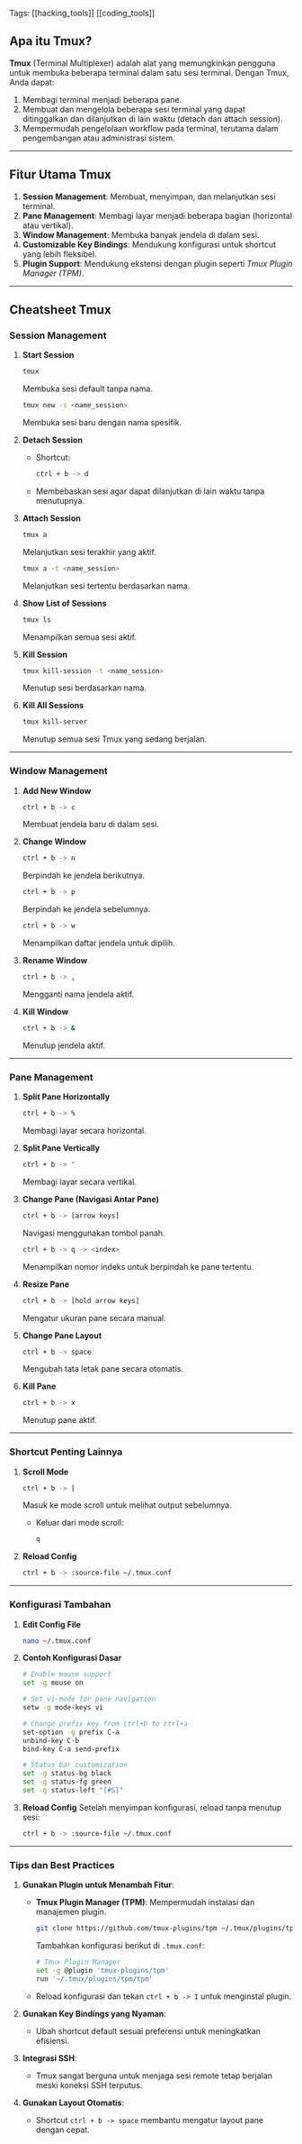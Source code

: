 Tags: [[hacking_tools]] [[coding_tools]]

## Apa itu Tmux?
**Tmux** (Terminal Multiplexer) adalah alat yang memungkinkan pengguna untuk membuka beberapa terminal dalam satu sesi terminal. Dengan Tmux, Anda dapat:
1. Membagi terminal menjadi beberapa pane.
2. Membuat dan mengelola beberapa sesi terminal yang dapat ditinggalkan dan dilanjutkan di lain waktu (detach dan attach session).
3. Mempermudah pengelolaan workflow pada terminal, terutama dalam pengembangan atau administrasi sistem.

---

## Fitur Utama Tmux
1. **Session Management**: Membuat, menyimpan, dan melanjutkan sesi terminal.
2. **Pane Management**: Membagi layar menjadi beberapa bagian (horizontal atau vertikal).
3. **Window Management**: Membuka banyak jendela di dalam sesi.
4. **Customizable Key Bindings**: Mendukung konfigurasi untuk shortcut yang lebih fleksibel.
5. **Plugin Support**: Mendukung ekstensi dengan plugin seperti *Tmux Plugin Manager (TPM)*.

---

## Cheatsheet Tmux
### Session Management
1. **Start Session**
   ```bash
   tmux
   ```
   Membuka sesi default tanpa nama.

   ```bash
   tmux new -s <name_session>
   ```
   Membuka sesi baru dengan nama spesifik.

2. **Detach Session**
   - Shortcut:
     ```bash
     ctrl + b -> d
     ```
   - Membebaskan sesi agar dapat dilanjutkan di lain waktu tanpa menutupnya.

3. **Attach Session**
   ```bash
   tmux a
   ```
   Melanjutkan sesi terakhir yang aktif.

   ```bash
   tmux a -t <name_session>
   ```
   Melanjutkan sesi tertentu berdasarkan nama.

4. **Show List of Sessions**
   ```bash
   tmux ls
   ```
   Menampilkan semua sesi aktif.

5. **Kill Session**
   ```bash
   tmux kill-session -t <name_session>
   ```
   Menutup sesi berdasarkan nama.

6. **Kill All Sessions**
   ```bash
   tmux kill-server
   ```
   Menutup semua sesi Tmux yang sedang berjalan.

---

### Window Management
1. **Add New Window**
   ```bash
   ctrl + b -> c
   ```
   Membuat jendela baru di dalam sesi.

2. **Change Window**
   ```bash
   ctrl + b -> n
   ```
   Berpindah ke jendela berikutnya.

   ```bash
   ctrl + b -> p
   ```
   Berpindah ke jendela sebelumnya.

   ```bash
   ctrl + b -> w
   ```
   Menampilkan daftar jendela untuk dipilih.

3. **Rename Window**
   ```bash
   ctrl + b -> ,
   ```
   Mengganti nama jendela aktif.

4. **Kill Window**
   ```bash
   ctrl + b -> & 
   ```
   Menutup jendela aktif.

---

### Pane Management
1. **Split Pane Horizontally**
   ```bash
   ctrl + b -> %
   ```
   Membagi layar secara horizontal.

2. **Split Pane Vertically**
   ```bash
   ctrl + b -> "
   ```
   Membagi layar secara vertikal.

3. **Change Pane (Navigasi Antar Pane)**
   ```bash
   ctrl + b -> [arrow keys]
   ```
   Navigasi menggunakan tombol panah.

   ```bash
   ctrl + b -> q -> <index>
   ```
   Menampilkan nomor indeks untuk berpindah ke pane tertentu.

4. **Resize Pane**
   ```bash
   ctrl + b -> [hold arrow keys]
   ```
   Mengatur ukuran pane secara manual.

5. **Change Pane Layout**
   ```bash
   ctrl + b -> space
   ```
   Mengubah tata letak pane secara otomatis.

6. **Kill Pane**
   ```bash
   ctrl + b -> x
   ```
   Menutup pane aktif.

---

### **Shortcut Penting Lainnya**
1. **Scroll Mode**
   ```bash
   ctrl + b -> [
   ```
   Masuk ke mode scroll untuk melihat output sebelumnya.
   - Keluar dari mode scroll:
     ```bash
     q
     ```

2. **Reload Config**
   ```bash
   ctrl + b -> :source-file ~/.tmux.conf
   ```

---

### Konfigurasi Tambahan
1. **Edit Config File**
   ```bash
   nano ~/.tmux.conf
   ```

2. **Contoh Konfigurasi Dasar**
   ```bash
   # Enable mouse support
   set -g mouse on

   # Set vi-mode for pane navigation
   setw -g mode-keys vi

   # Change prefix key from ctrl+b to ctrl+a
   set-option -g prefix C-a
   unbind-key C-b
   bind-key C-a send-prefix

   # Status bar customization
   set -g status-bg black
   set -g status-fg green
   set -g status-left "[#S]"
   ```

3. **Reload Config**
   Setelah menyimpan konfigurasi, reload tanpa menutup sesi:
   ```bash
   ctrl + b -> :source-file ~/.tmux.conf
   ```

---

### Tips dan Best Practices
1. **Gunakan Plugin untuk Menambah Fitur**:
   - **Tmux Plugin Manager (TPM)**: Mempermudah instalasi dan manajemen plugin.
     ```bash
     git clone https://github.com/tmux-plugins/tpm ~/.tmux/plugins/tpm
     ```
     Tambahkan konfigurasi berikut di `.tmux.conf`:
     ```bash
     # Tmux Plugin Manager
     set -g @plugin 'tmux-plugins/tpm'
     run '~/.tmux/plugins/tpm/tpm'
     ```
   - Reload konfigurasi dan tekan `ctrl + b -> I` untuk menginstal plugin.

2. **Gunakan Key Bindings yang Nyaman**:
   - Ubah shortcut default sesuai preferensi untuk meningkatkan efisiensi.

3. **Integrasi SSH**:
   - Tmux sangat berguna untuk menjaga sesi remote tetap berjalan meski koneksi SSH terputus.

4. **Gunakan Layout Otomatis**:
   - Shortcut `ctrl + b -> space` membantu mengatur layout pane dengan cepat.

